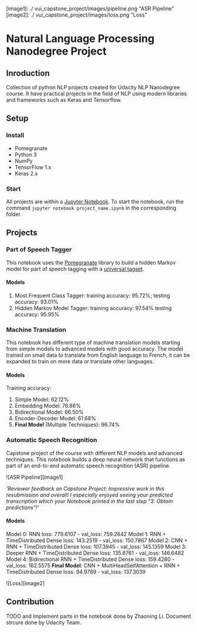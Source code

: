 [//]: # (Image References)

[image1]: ./ vui_capstone_project/images/pipeline.png "ASR Pipeline"
[image2]: ./ vui_capstone_project/images/loss.png "Loss"

# Natural Language Processing Nanodegree Project

## Inroduction

Collection of python NLP projects created for Udacity NLP Nanodegree course. 
It have practical projects in the field of NLP using modern libraries and frameworks such as Keras and Tensorflow.

## Setup

### Install
- Pomegranate 
- Python 3
- NumPy
- TensorFlow 1.x
- Keras 2.x

### Start

All projects are within a [Jupyter Notebook](http://jupyter.org/). To start the notebook, run the command `jupyter notebook project_name.ipynb` in the corresponding folder.

## Projects

### Part of Speech Tagger 

This notebook uses the [Pomegranate](https://github.com/jmschrei/pomegranate) library to build a hidden Markov model for part of speech tagging with a [universal tagset](http://www.petrovi.de/data/universal.pdf).

#### Models
1. Most Frequent Class Tagger: training accuracy: 95.72%; testing accuracy: 93.01%
2. Hidden Markov Model Tagger: training accuracy: 97.54% testing accuracy: 95.95%

### Machine Translation

This notebook has different type of machine translation models starting from simple models to advanced models with good accuracy.
The model trained on small data to translate from English language to French, it can be expanded to train on more data or translate other languages.

#### Models
Training accuracy:
1. Simple Model: 62.12% 
2. Embedding Model: 76.86% 
3. Bidirectional Model: 66.50% 
4. Encoder-Decoder Model: 61.68% 
5. **Final Model** (Multiple Techniques): 96.74% 

### Automatic Speech Recognition 

Capstone project of the course with different NLP models and advanced techniques. This notebook builds a deep neural network that functions as part of an end-to-end automatic speech recognition (ASR) pipeline.

![ASR Pipeline][image1]

*'Reviewer feedback on Capstone Project: Impressive work in this resubmission and overall! I especially enjoyed seeing your predicted transcription which your Notebook printed in the last step "3: Obtain predictions"!'*

#### Models

Model 0: RNN loss: 779.6107 - val_loss: 759.2642
Model 1: RNN + TimeDistributed Dense loss: 143.2519 - val_loss: 150.7867
Model 2: CNN + RNN + TimeDistributed Dense loss: 107.3945 - val_loss: 145.1359
Model 3: Deeper RNN + TimeDistributed Dense loss: 135.6761 - val_loss: 146.6482
Model 4: Bidirectional RNN + TimeDistributed Dense loss: 159.4280 - val_loss: 162.5575
**Final Model**: CNN + MultiHeadSelfAttention + RNN + TimeDistributed Dense loss: 94.9789 - val_loss: 137.3039

![Loss][image2]

## Contribution
TODO and Implement parts in the notebook done by Zhaoning Li. Document strcure done by Udacity Team.
